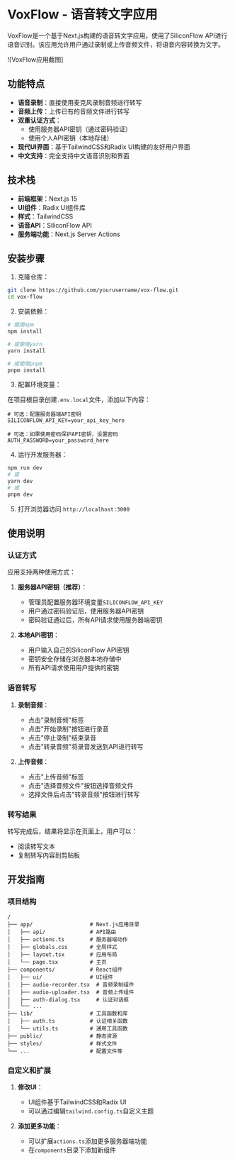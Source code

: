 # VoxFlow - 语音转文字应用

VoxFlow是一个基于Next.js构建的语音转文字应用，使用了SiliconFlow API进行语音识别。该应用允许用户通过录制或上传音频文件，将语音内容转换为文字。

![VoxFlow应用截图]

## 功能特点

- **语音录制**：直接使用麦克风录制音频进行转写
- **音频上传**：上传已有的音频文件进行转写
- **双重认证方式**：
  - 使用服务器API密钥（通过密码验证）
  - 使用个人API密钥（本地存储）
- **现代UI界面**：基于TailwindCSS和Radix UI构建的友好用户界面
- **中文支持**：完全支持中文语音识别和界面

## 技术栈

- **前端框架**：Next.js 15
- **UI组件**：Radix UI组件库
- **样式**：TailwindCSS
- **语音API**：SiliconFlow API
- **服务端功能**：Next.js Server Actions

## 安装步骤

1. 克隆仓库：

```bash
git clone https://github.com/yourusername/vox-flow.git
cd vox-flow
```

2. 安装依赖：

```bash
# 使用npm
npm install

# 或使用yarn
yarn install

# 或使用pnpm
pnpm install
```

3. 配置环境变量：

在项目根目录创建`.env.local`文件，添加以下内容：

```
# 可选：配置服务器端API密钥
SILICONFLOW_API_KEY=your_api_key_here

# 可选：如果使用密码保护API密钥，设置密码
AUTH_PASSWORD=your_password_here
```

4. 运行开发服务器：

```bash
npm run dev
# 或
yarn dev
# 或
pnpm dev
```

5. 打开浏览器访问 `http://localhost:3000`

## 使用说明

### 认证方式

应用支持两种使用方式：

1. **服务器API密钥（推荐）**：
   - 管理员配置服务器环境变量`SILICONFLOW_API_KEY`
   - 用户通过密码验证后，使用服务器API密钥
   - 密码验证通过后，所有API请求使用服务器端密钥

2. **本地API密钥**：
   - 用户输入自己的SiliconFlow API密钥
   - 密钥安全存储在浏览器本地存储中
   - 所有API请求使用用户提供的密钥

### 语音转写

1. **录制音频**：
   - 点击"录制音频"标签
   - 点击"开始录制"按钮进行录音
   - 点击"停止录制"结束录音
   - 点击"转录音频"将录音发送到API进行转写

2. **上传音频**：
   - 点击"上传音频"标签
   - 点击"选择音频文件"按钮选择音频文件
   - 选择文件后点击"转录音频"按钮进行转写

### 转写结果

转写完成后，结果将显示在页面上，用户可以：
- 阅读转写文本
- 复制转写内容到剪贴板

## 开发指南

### 项目结构

```
/
├── app/                  # Next.js应用目录
│   ├── api/              # API路由
│   ├── actions.ts        # 服务器端动作
│   ├── globals.css       # 全局样式
│   ├── layout.tsx        # 应用布局
│   └── page.tsx          # 主页
├── components/           # React组件
│   ├── ui/               # UI组件
│   ├── audio-recorder.tsx  # 音频录制组件
│   ├── audio-uploader.tsx  # 音频上传组件
│   ├── auth-dialog.tsx     # 认证对话框
│   └── ...
├── lib/                  # 工具函数和库
│   ├── auth.ts           # 认证相关函数
│   └── utils.ts          # 通用工具函数
├── public/               # 静态资源
├── styles/               # 样式文件
└── ...                   # 配置文件等
```

### 自定义和扩展

1. **修改UI**：
   - UI组件基于TailwindCSS和Radix UI
   - 可以通过编辑`tailwind.config.ts`自定义主题

2. **添加更多功能**：
   - 可以扩展`actions.ts`添加更多服务器端功能
   - 在`components`目录下添加新组件
